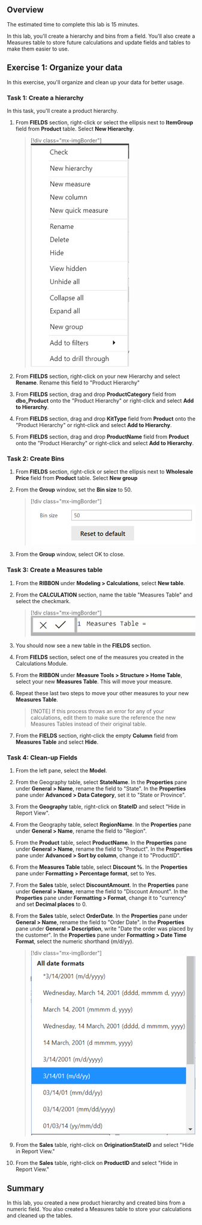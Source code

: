 ## Overview

The estimated time to complete this lab is 15 minutes.

In this lab, you'll create a hierarchy and bins from a field. You'll also create a Measures table to store future calculations and update fields and tables to make them easier to use.

## Exercise 1: Organize your data

In this exercise, you'll organize and clean up your data for better usage.

### Task 1: Create a hierarchy

In this task, you'll create a product hierarchy.

1. From **FIELDS** section, right-click or select the ellipsis next to **ItemGroup** field from **Product** table. Select **New Hierarchy**.

    > [!div class="mx-imgBorder"]
    > [![Screenshot of the ItemGroup ellipsis menu with the New hierarchy option.](../media/lab-01-new-hierarchy.png)](../media/lab-01-new-hierarchy.png#lightbox)

1. From **FIELDS** section, right-click on your new Hierarchy and select **Rename**. Rename this field to "Product Hierarchy"

1. From **FIELDS** section, drag and drop **ProductCategory** field from **dbo_Product** onto the "Product Hierarchy" or right-click and select **Add to Hierarchy**.

1. From **FIELDS** section, drag and drop **KitType** field from **Product** onto the "Product Hierarchy" or right-click and select **Add to Hierarchy**.

1. From **FIELDS** section, drag and drop **ProductName** field from **Product** onto the "Product Hierarchy" or right-click and select **Add to Hierarchy**.

### Task 2: Create Bins

1. From **FIELDS** section, right-click or select the ellipsis next to **Wholesale Price** field from **Product** table. Select **New group**

1. From the **Group** window, set the **Bin size** to 50.

    > [!div class="mx-imgBorder"]
    > [![Screenshot of the Bin size option set to 50.](../media/lab-07-bin-size-setting.png)](../media/lab-07-bin-size-setting.png#lightbox)

1. From the **Group** window, select OK to close.

### Task 3: Create a Measures table

1. From the **RIBBON** under **Modeling > Calculations**, select **New table**.

1. From the **CALCULATION** section, name the table "Measures Table" and select the checkmark.

    > [!div class="mx-imgBorder"]
    > [![Screenshot of the table with the name set to Measures Table.](../media/lab-10-name-the-table.png)](../media/lab-10-name-the-table.png#lightbox)

1. You should now see a new table in the **FIELDS** section.

1. From **FIELDS** section, select one of the measures you created in the Calculations Module.

1. From the **RIBBON** under **Measure Tools > Structure > Home Table**, select your new **Measures Table**. This will move your measure.

1. Repeat these last two steps to move your other measures to your new **Measures Table**.

    > [!NOTE] If this process throws an error for any of your calculations, edit them to make sure the reference the new Measures Tables instead of their original table.

1. From the **FIELDS** section, right-click the empty **Column** field from **Measures Table** and select **Hide**.

### Task 4: Clean-up Fields

1. From the left pane, select the **Model**.

1. From the Geography table, select **StateName**. In the **Properties** pane under **General > Name**, rename the field to "State". In the **Properties** pane under **Advanced > Data Category**, set it to "State or Province".

1. From the **Geography** table, right-click on **StateID** and select "Hide in Report View".

1. From the Geography table, select **RegionName**. In the **Properties** pane under **General > Name**, rename the field to "Region".

1. From the **Product** table, select **ProductName**. In the **Properties** pane under **General > Name**, rename the field to "Product". In the **Properties** pane under **Advanced > Sort by column**, change it to "ProductID".

1. From the **Measures Table** table, select **Discount %**. In the **Properties** pane under **Formatting > Percentage format**, set to Yes.

1. From the **Sales** table, select **DiscountAmount**. In the **Properties** pane under **General > Name**, rename the field to "Discount Amount". In the **Properties** pane under **Formatting > Format**, change it to "currency" and set **Decimal places** to 0.

1. From the **Sales** table, select **OrderDate**. In the **Properties** pane under **General > Name**, rename the field to "Order Date". In the **Properties** pane under **General > Description**, write "Date the order was placed by the customer". In the **Properties** pane under **Formatting > Date Time Format**, select the numeric shorthand (m/d/yy).

    > [!div class="mx-imgBorder"]
    > [![Screenshot of the All date formats dropdown with the 3/14/01 (m/d/yy) option selected.](../media/lab-23-date-formatting.png)](../media/lab-23-date-formatting.png#lightbox)

1. From the **Sales** table, right-click on **OriginationStateID** and select "Hide in Report View."

1. From the **Sales** table, right-click on **ProductID** and select "Hide in Report View."

## Summary

In this lab, you created a new product hierarchy and created bins from a numeric field. You also created a Measures table to store your calculations and cleaned up the tables.
